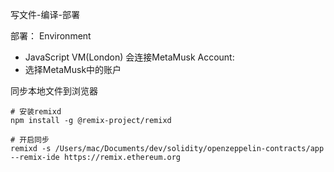 写文件-编译-部署


部署：
Environment
- JavaScript VM(London) 会连接MetaMusk
Account:
- 选择MetaMusk中的账户

同步本地文件到浏览器
```
# 安装remixd
npm install -g @remix-project/remixd

# 开启同步
remixd -s /Users/mac/Documents/dev/solidity/openzeppelin-contracts/app --remix-ide https://remix.ethereum.org
```